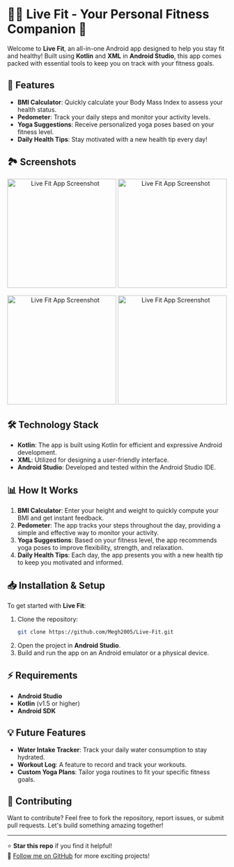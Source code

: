# 🏋️‍♂️ Live Fit - Your Personal Fitness Companion 📱

Welcome to **Live Fit**, an all-in-one Android app designed to help you stay fit and healthy! Built using **Kotlin** and **XML** in **Android Studio**, this app comes packed with essential tools to keep you on track with your fitness goals.

## 🚀 Features

- **BMI Calculator**: Quickly calculate your Body Mass Index to assess your health status.
- **Pedometer**: Track your daily steps and monitor your activity levels.
- **Yoga Suggestions**: Receive personalized yoga poses based on your fitness level.
- **Daily Health Tips**: Stay motivated with a new health tip every day!

## 🏞️ Screenshots

<p align="center">
  <img src="https://github.com/user-attachments/assets/7a620bef-3da0-4a73-a53e-fe308322c604" alt="Live Fit App Screenshot" width="250"/>
  <img src="https://github.com/user-attachments/assets/8b954fbf-75c3-4a00-a03e-b13c99756acd" alt="Live Fit App Screenshot" width="250"/>
</p>
<p align="center">
  <img src="https://github.com/user-attachments/assets/9cd2812a-3743-4710-897c-305ec5ae7852" alt="Live Fit App Screenshot" width="250"/>
  <img src="https://github.com/user-attachments/assets/de384d3d-16b1-4208-ab6c-5071cba7de11" alt="Live Fit App Screenshot" width="250"/>
</p>

## 🛠️ Technology Stack

- **Kotlin**: The app is built using Kotlin for efficient and expressive Android development.
- **XML**: Utilized for designing a user-friendly interface.
- **Android Studio**: Developed and tested within the Android Studio IDE.

## 📊 How It Works

1. **BMI Calculator**: Enter your height and weight to quickly compute your BMI and get instant feedback.
2. **Pedometer**: The app tracks your steps throughout the day, providing a simple and effective way to monitor your activity.
3. **Yoga Suggestions**: Based on your fitness level, the app recommends yoga poses to improve flexibility, strength, and relaxation.
4. **Daily Health Tips**: Each day, the app presents you with a new health tip to keep you motivated and informed.

## 📥 Installation & Setup

To get started with **Live Fit**:

1. Clone the repository:
   ```bash
   git clone https://github.com/Megh2005/Live-Fit.git
   ```
2. Open the project in **Android Studio**.
3. Build and run the app on an Android emulator or a physical device.

## ⚡ Requirements

- **Android Studio**
- **Kotlin** (v1.5 or higher)
- **Android SDK**

## 💡 Future Features

- **Water Intake Tracker**: Track your daily water consumption to stay hydrated.
- **Workout Log**: A feature to record and track your workouts.
- **Custom Yoga Plans**: Tailor yoga routines to fit your specific fitness goals.

## 🤝 Contributing

Want to contribute? Feel free to fork the repository, report issues, or submit pull requests. Let's build something amazing together!

---

⭐ **Star this repo** if you find it helpful!  
🔗 [Follow me on GitHub](https://github.com/Megh2005) for more exciting projects!
